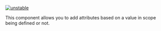 [![unstable](http://badges.github.io/stability-badges/dist/unstable.svg)](http://github.com/badges/stability-badges)

This component allows you to add attributes based on a value in scope being defined or not.
